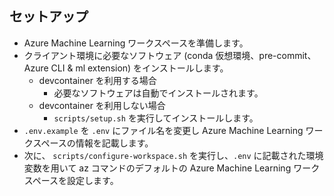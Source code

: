## セットアップ
- Azure Machine Learning ワークスペースを準備します。
- クライアント環境に必要なソフトウェア (conda 仮想環境、pre-commit、Azure CLI & ml extension) をインストールします。
    - devcontainer を利用する場合
      - 必要なソフトウェアは自動でインストールされます。
    - devcontainer を利用しない場合
      - `scripts/setup.sh` を実行してインストールします。
- `.env.example` を `.env` にファイル名を変更し Azure Machine Learning ワークスペースの情報を記載します。
- 次に、 `scripts/configure-workspace.sh` を実行し、`.env` に記載された環境変数を用いて az コマンドのデフォルトの Azure Machine Learning ワークスペースを設定します。